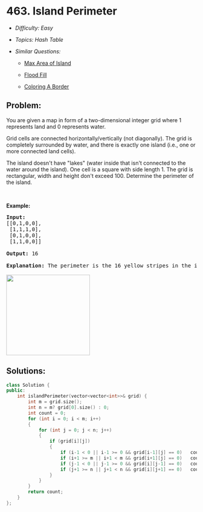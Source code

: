 # 463. Island Perimeter

* *Difficulty: Easy*

* *Topics: Hash Table*

* *Similar Questions:*

  * [Max Area of Island](./tests/island-perimeter.md)

  * [Flood Fill](./tests/island-perimeter.md)

  * [Coloring A Border](./tests/island-perimeter.md)

## Problem:

<p>You are given a map in form of a two-dimensional integer grid where 1 represents land and 0 represents water.</p>

<p>Grid cells are connected horizontally/vertically (not diagonally). The grid is completely surrounded by water, and there is exactly one island (i.e., one or more connected land cells).</p>

<p>The island doesn&#39;t have &quot;lakes&quot; (water inside that isn&#39;t connected to the water around the island). One cell is a square with side length 1. The grid is rectangular, width and height don&#39;t exceed 100. Determine the perimeter of the island.</p>

<p>&nbsp;</p>

<p><b>Example:</b></p>

<pre>
<strong>Input:</strong>
[[0,1,0,0],
 [1,1,1,0],
 [0,1,0,0],
 [1,1,0,0]]

<strong>Output:</strong> 16

<strong>Explanation:</strong> The perimeter is the 16 yellow stripes in the image below:

<img src="https://assets.leetcode.com/uploads/2018/10/12/island.png" style="width: 221px; height: 213px;" />
</pre>

## Solutions:

```c++
class Solution {
public:
    int islandPerimeter(vector<vector<int>>& grid) {
        int m = grid.size();
        int n = m? grid[0].size() : 0;
        int count = 0;
        for (int i = 0; i < m; i++)
        {
            for (int j = 0; j < n; j++)
            {
                if (grid[i][j])
                {
                    if (i-1 < 0 || i-1 >= 0 && grid[i-1][j] == 0)   count++;
                    if (i+1 >= m || i+1 < m && grid[i+1][j] == 0)   count++;
                    if (j-1 < 0 || j-1 >= 0 && grid[i][j-1] == 0)   count++;
                    if (j+1 >= n || j+1 < n && grid[i][j+1] == 0)   count++;
                }
            }
        }
        return count;
    }
};
```
